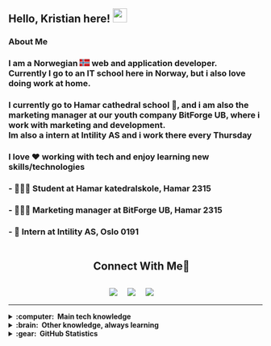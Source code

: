 ## Hello, Kristian here! <img src="https://media.giphy.com/media/hvRJCLFzcasrR4ia7z/giphy.gif" width="28px" height="28px">

### About Me

### I am a Norwegian <img src="Icons/norway.svg" width="20"> web and application developer.<br>Currently I go to an IT school here in Norway, but i also love doing work at home.

### I currently go to Hamar cathedral school 🏫, and i am also the marketing manager at our youth company BitForge UB, where i work with marketing and development. <br> Im also a intern at Intility AS and i work there every Thursday <br>

### I love ❤️ working with tech and enjoy learning new skills/technologies

### - 🧑🏻‍🎓 Student at Hamar katedralskole, Hamar 2315

### - 👨🏼‍💻 Marketing manager at BitForge UB, Hamar 2315

### - 🏬 Intern at Intility AS, Oslo 0191
<ul align="center">
    <summary><h2 style="display: inline-block"> Connect With Me🤝</h2></summary>
  </ul>


<p align="center">
  <a href="mailto:kris.haugsrud@gmnail.com?subject=Olá%20Bruno%20Tacca"><img src="https://img.shields.io/badge/gmail-%23D14836.svg?&style=for-the-badge&logo=gmail&logoColor=white" /></a>&nbsp;&nbsp;&nbsp;&nbsp;
  <a href="https://www.instagram.com/kristian_haugsrud/"><img src="https://img.shields.io/badge/instagram-%23dc2743.svg?&style=for-the-badge&logo=instagram&logoColor=white" /></a>&nbsp;&nbsp;&nbsp;&nbsp;
  <a href="https://www.linkedin.com/in/kristian-haugsrud-884756292/"><img src="https://img.shields.io/badge/linkedin-%230077B5.svg?&style=for-the-badge&logo=linkedin&logoColor=white" /></a>&nbsp;&nbsp;&nbsp;&nbsp;
  <!--
  <a href="https://www.facebook.com/bruno.vitorellitacca"><img src="https://img.shields.io/badge/facebook-%233B5998.svg?&style=for-the-badge&logo=facebook&logoColor=white" /></a>&nbsp;&nbsp;&nbsp;&nbsp; -->
</p>

<hr/>

<details>
  <summary><b>:computer: &nbsp;Main tech knowledge</b></summary>
  <br/>

  <a href="https://developer.mozilla.org/en-US/docs/Web/HTML">
        <img src="Icons/html.svg" width="50">
    </a>
    <a href="https://developer.mozilla.org/en-US/docs/Web/CSS">
        <img src="Icons/css.svg" width="50">
    <a href="https://www.javascript.com/">
        <img src="Icons/javascript.svg" width="40" height="40">
    </a>
    <a href="https://www.github.com/">
        <img src="Icons/github.svg"  width="40" height="40">
    </a>
    <a href="https://www.figma.com/">
        <img src="Icons/figma.svg"  width="40" height="40">
    </a>
    <a href="https://code.visualstudio.com/">
        <img src="Icons/vscode.svg"  width="40" height="40">
    </a>
</details>

<details>
  <summary><b>:brain: &nbsp;Other knowledge, always learning</b></summary>
  <br/>
  <a href="https://react.dev/">
        <img src="Icons/react.svg"  width="50" height="50" >
    </a>
  <a href="https://tailwindcss.com/">
        <img src="Icons/tailwind.svg"  width="50" height="50" >
    </a>
    <a href="https://www.adobe.com/no/products/illustrator/campaign/pricing.html?gclid=CjwKCAiAq4KuBhA6EiwArMAw1IfnwKIq3tN61kPeIRxY4wSZ-Zd0FNXV5N_hskuICvflzNW6SbruSRoCFMsQAvD_BwE&mv=search&mv=search&mv2=paidsearch&sdid=GMCWY69B&ef_id=CjwKCAiAq4KuBhA6EiwArMAw1IfnwKIq3tN61kPeIRxY4wSZ-Zd0FNXV5N_hskuICvflzNW6SbruSRoCFMsQAvD_BwE:G:s&s_kwcid=AL!3085!3!597287462549!e!!g!!adobe%20illustrator!1480122696!60147184954&gad_source=1">
        <img src="Icons/ai.svg" width="50">
    </a>
    <a href="https://www.adobe.com/no/products/photoshop/landpa.html?gclid=CjwKCAiAq4KuBhA6EiwArMAw1HeMsUrZn60vIxW56FBT4Q7_S1c130w-yLsgJJXbxgPY1kxF-NDlVxoCZGoQAvD_BwE&mv=search&mv=search&mv2=paidsearch&sdid=2XBSBWBF&ef_id=CjwKCAiAq4KuBhA6EiwArMAw1HeMsUrZn60vIxW56FBT4Q7_S1c130w-yLsgJJXbxgPY1kxF-NDlVxoCZGoQAvD_BwE:G:s&s_kwcid=AL!3085!3!474194483951!e!!g!!adobe%20photoshop!1471316782!58669001444&gad_source=1">
        <img src="Icons/ps.svg" width="50">
    </a>
    <a href="https://www.adobe.com/no/products/premiere/campaign/pricing.html?gclid=CjwKCAiAq4KuBhA6EiwArMAw1Iiku1_Rr9jNBxdi_2mS418MorfDzIq4VGWXBJiNfth_SXKcp_FG7BoCBNMQAvD_BwE&mv=search&mv=search&mv2=paidsearch&sdid=G4FRYP7G&ef_id=CjwKCAiAq4KuBhA6EiwArMAw1Iiku1_Rr9jNBxdi_2mS418MorfDzIq4VGWXBJiNfth_SXKcp_FG7BoCBNMQAvD_BwE:G:s&s_kwcid=AL!3085!3!340868332463!e!!g!!adobe%20premiere%20pro!1471316863!58669011724&gad_source=1">
        <img src="Icons/pr.svg" width="50">
    </a>
    <a href="https://www.adobe.com/no/products/aftereffects/landpb.html?gclid=CjwKCAiAq4KuBhA6EiwArMAw1O2f0ndsWoe976kuIxOHTnpZqXsgkcqnvIQamlSfZUj8JBpbV2JjJBoC5gIQAvD_BwE&mv=search&mv=search&mv2=paidsearch&sdid=G85SYKHF&ef_id=CjwKCAiAq4KuBhA6EiwArMAw1O2f0ndsWoe976kuIxOHTnpZqXsgkcqnvIQamlSfZUj8JBpbV2JjJBoC5gIQAvD_BwE:G:s&s_kwcid=AL!3085!3!597212105440!e!!g!!adobe%20after%20effects!1471316602!57366244312&gad_source=1">
        <img src="Icons/ae.svg" width="50">
    </a>

</details>

<details>
  <summary><b>:gear: &nbsp;GitHub Statistics</b></summary> <br>
 <a href="https://github.com/denvercoder1/github-readme-streak-stats" title="Go to Source">
        <img width=390 height="153px" src="https://streak-stats.demolab.com/?user=Konge5678&theme=blue_navy" align="left"/>
    </a>

    
</details>

